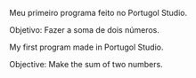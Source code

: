 Meu primeiro programa feito no Portugol Studio.

Objetivo: Fazer a soma de dois números.

My first program made in Portugol Studio.

Objective: Make the sum of two numbers.
